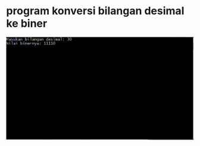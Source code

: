 # program konversi bilangan desimal ke biner

<img src="Main.png" alt="Program konversi bilangan desimak ke biner">